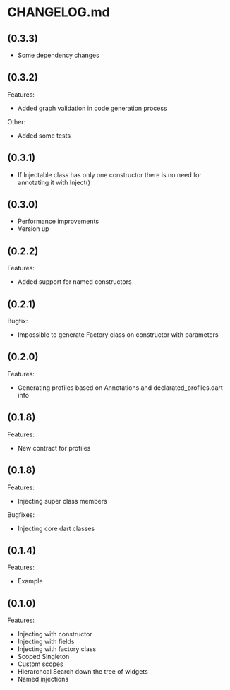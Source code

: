 # CHANGELOG.md

## (0.3.3)

  - Some dependency changes

## (0.3.2)

Features:
  - Added graph validation in code generation process

Other:
  - Added some tests

## (0.3.1)

  - If Injectable class has only one constructor there is no need for annotating it with Inject()

## (0.3.0)

  - Performance improvements
  - Version up

## (0.2.2)

Features:

  - Added support for named constructors

## (0.2.1)

Bugfix:

  - Impossible to generate Factory class on constructor with parameters

## (0.2.0)

Features:

  - Generating profiles based on Annotations and declarated_profiles.dart info

## (0.1.8)

Features:

  - New contract for profiles

## (0.1.8)

Features:

  - Injecting super class members

Bugfixes:

  - Injecting core dart classes

## (0.1.4)

Features:

  - Example

## (0.1.0)

Features:

  - Injecting with constructor
  - Injecting with fields
  - Injecting with factory class
  - Scoped Singleton
  - Custom scopes
  - Hierarchcal Search down the tree of widgets
  - Named injections